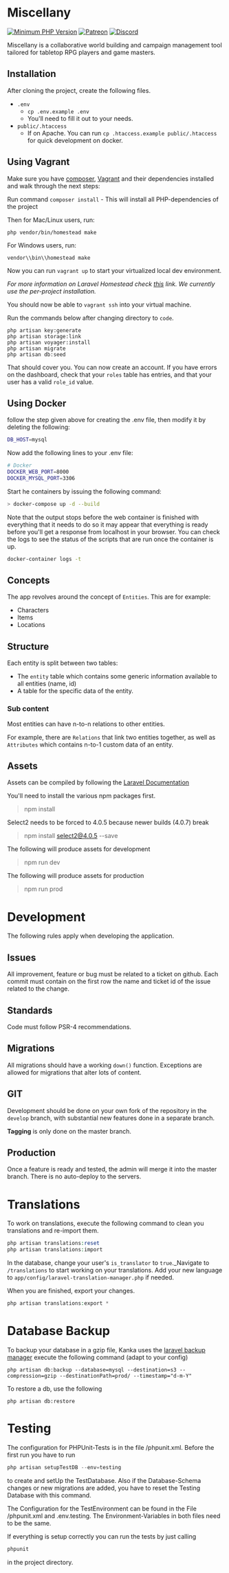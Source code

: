 # Miscellany

[![Minimum PHP Version](http://img.shields.io/badge/php-%3E%3D%207.1-8892BF.svg)](https://php.net/)
[![Patreon](https://img.shields.io/badge/Patreon-Support-orange.svg)](https://patreon.com/kankaio)
[![Discord](https://img.shields.io/discord/413623253366603777.svg)](https://discord.gg/rhsyZJ4)

Miscellany is a collaborative world building and campaign management tool tailored for tabletop RPG players and game masters.

## Installation

After cloning the project, create the following files.

* `.env`
  * `cp .env.example .env`
  * You'll need to fill it out to your needs.
* `public/.htaccess`
  * If on Apache. You can run `cp .htaccess.example public/.htaccess` for quick development on docker.


## Using Vagrant
Make sure you have [composer](https://getcomposer.org), [Vagrant](https://www.vagrantup.com/) and their dependencies installed and walk through the next steps:

Run command `composer install` - This will install all PHP-dependencies of the project

Then for Mac/Linux users, run:

`php vendor/bin/homestead make`

For Windows users, run:

`vendor\\bin\\homestead make`

Now you can run `vagrant up` to start your virtualized local dev environment.

_For more information on Laravel Homestead check [this](https://laravel.com/docs/5.8/homestead) link. We currently use the per-project installation._

You should now be able to `vagrant ssh` into your virtual machine.

Run the commands below after changing directory to `code`.

```
php artisan key:generate
php artisan storage:link
php artisan voyager:install
php artisan migrate
php artisan db:seed
```

That should cover you. You can now create an account. If you have errors on the dashboard, check that your `roles` table has entries, and that your user has a valid `role_id` value.

## Using Docker
follow the step given above for creating the .env file, then modify it by deleting the following:
```bash
DB_HOST=mysql
```
Now add the following lines to your .env file:
```bash
# Docker
DOCKER_WEB_PORT=8000
DOCKER_MYSQL_PORT=3306
```
Start he containers by issuing the following command:
```bash
> docker-compose up -d --build
```
Note that the output stops before the web container is finished with everything that it needs to do so it may appear that everything is ready before you'll get a response from localhost in your browser. You can check the logs to see the status of the scripts that are run once the container is up.
```bash
docker-container logs -t
```


## Concepts

The app revolves around the concept of `Entities`. This are for example:

* Characters
* Items
* Locations

## Structure

Each entity is split between two tables: 

* The `entity` table which contains some generic information available to all entities (name, id)
* A table for the specific data of the entity.

### Sub content
Most entities can have n-to-n relations to other entities.

For example, there are `Relations` that link two entities together, as well as `Attributes` which contains n-to-1 custom data of an entity.

## Assets

Assets can be compiled by following the [Laravel Documentation](https://laravel.com/docs/5.6/mix)

You'll need to install the various npm packages first.
> npm install

Select2 needs to be forced to 4.0.5 because newer builds (4.0.7) break

> npm install select2@4.0.5 --save

The following will produce assets for development

> npm run dev

The following will produce assets for production

> npm run prod  

# Development

The following rules apply when developing the application.

## Issues

All improvement, feature or bug must be related to a ticket on github. Each commit must contain on the first row the name and ticket id of the issue related to the change.

## Standards

Code must follow PSR-4 recommendations.

## Migrations

All migrations should have a working `down()` function. Exceptions are allowed for migrations that alter lots of content.

## GIT

Development should be done on your own fork of the repository in the `develop` branch, with substantial new features done in a separate branch.

**Tagging** is only done on the master branch.

## Production

Once a feature is ready and tested, the admin will merge it into the master branch. There is no auto-deploy to the servers.

# Translations

To work on translations, execute the following command to clean you translations and re-import them.

```php
php artisan translations:reset
php artisan translations:import
```

In the database, change your user's `is_translator` to `true`._Navigate to `/translations` to start working on your translations. Add your new language to `app/config/laravel-translation-manager.php` if needed.

When you are finished, export your changes.

```php
php artisan translations:export *
```


# Database Backup

To backup your database in a gzip file, Kanka uses the [laravel backup manager](https://github.com/backup-manager/larave) execute the following command (adapt to your config)

    php artisan db:backup --database=mysql --destination=s3 --compression=gzip --destinationPath=prod/ --timestamp="d-m-Y"


To restore a db, use the following

    php artisan db:restore

# Testing

The configuration for PHPUnit-Tests is in the file /phpunit.xml. 
Before the first run you have to run
```php
php artisan setupTestDB --env=testing
``` 
to create and setUp the TestDatabase. Also if the Database-Schema changes or new migrations are added, you have to reset the Testing Database with this command.

The Configuration for the TestEnvironment can be found in the File /phpunit.xml and .env.testing.
The Environment-Variables in both files need to be the same.
 
If everything is setup correctly you can run the tests by just calling
```php
phpunit
``` 
in the project directory.
